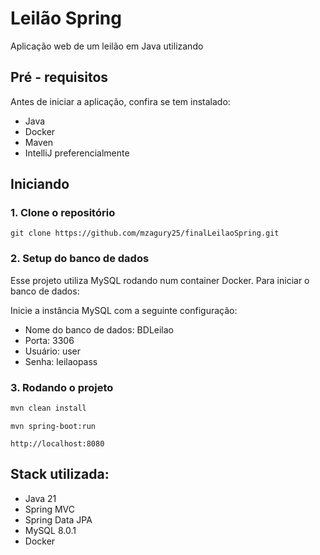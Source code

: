 # Leilão Spring

Aplicação web de um leilão em Java utilizando 

## Pré - requisitos

Antes de iniciar a aplicação, confira se tem instalado:
- Java 
- Docker 
- Maven 
- IntelliJ preferencialmente

## Iniciando

### 1. Clone o repositório

```
git clone https://github.com/mzagury25/finalLeilaoSpring.git
```
### 2. Setup do banco de dados

Esse projeto utiliza MySQL rodando num container Docker. Para iniciar o banco de dados:

Inicie a instância MySQL com a seguinte configuração:
- Nome do banco de dados: BDLeilao
- Porta: 3306
- Usuário: user
- Senha: leilaopass

### 3. Rodando o projeto

```bash
mvn clean install
```
```
mvn spring-boot:run
```
`http://localhost:8080`


## Stack utilizada:
- Java 21
- Spring MVC
- Spring Data JPA
- MySQL 8.0.1
- Docker
